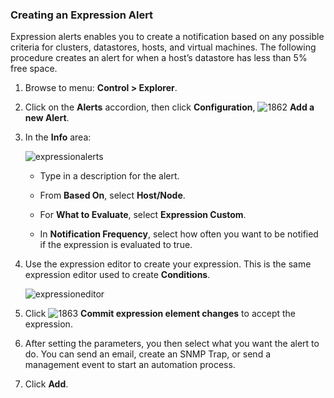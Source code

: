 ### Creating an Expression Alert

Expression alerts enables you to create a notification based on any possible criteria for clusters, datastores, hosts, and virtual machines. The following procedure creates an alert for when a host’s datastore has less than 5% free space.

1. Browse to menu: **Control > Explorer**.

2. Click on the **Alerts** accordion, then click **Configuration**, ![1862](../images/1862.png) **Add a new Alert**.

3. In the **Info** area:

    ![expressionalerts](../images/expressionalerts.png)

      - Type in a description for the alert.

      - From **Based On**, select **Host/Node**.

      - For **What to Evaluate**, select **Expression Custom**.

      - In **Notification Frequency**, select how often you want to be notified if the expression is evaluated to true.

4. Use the expression editor to create your expression. This is the same expression editor used to create **Conditions**.

    ![expressioneditor](../images/expressioneditor.png)

5. Click ![1863](../images/1863.png) **Commit expression element changes** to accept the expression.

6. After setting the parameters, you then select what you want the alert to do. You can send an email, create an SNMP Trap, or send a management event to start an automation process.

7. Click **Add**.
